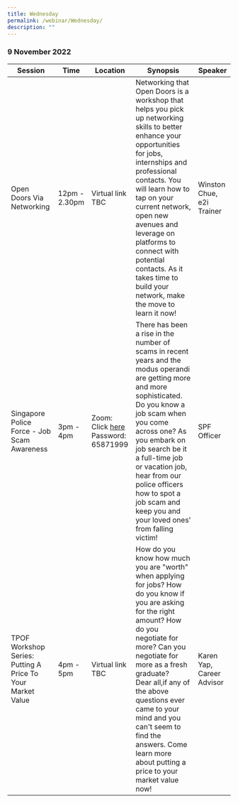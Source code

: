 ```yaml
---
title: Wednesday
permalink: /webinar/Wednesday/
description: ""
---
```

### 9 November 2022

| Session | Time | Location | Synopsis | Speaker |
| - | - | - | - | - |
| Open Doors Via Networking  | 12pm - 2.30pm | Virtual link TBC | Networking that Open Doors is a workshop that helps you pick up networking skills to better enhance your opportunities for jobs, internships and professional contacts. You will learn how to tap on your current network, open new avenues and leverage on platforms to connect with potential contacts. As it takes time to build your network, make the move to learn it now! | Winston Chue, e2i Trainer |
| Singapore Police Force - Job Scam Awareness  | 3pm - 4pm | Zoom: Click [here](https://us02web.zoom.us/j/81859462793) <br/>Password: 65871999 |There has been a rise in the number of scams in recent years and the modus operandi are getting more and more sophisticated. Do you know a job scam when you come across one? As you embark on job search be it a full-time job or vacation job, hear from our police officers how to spot a job scam and keep you and your loved ones' from falling victim!  | SPF Officer|
| TPOF Workshop Series: Putting A Price To Your Market Value  | 4pm - 5pm | Virtual link TBC | How do you know how much you are "worth" when applying for jobs? How do you know if you are asking for the right amount? How do you negotiate for more? Can you negotiate for more as a fresh graduate?  <br/> Dear all,if any of the above questions ever came to your mind and you can't seem to find the answers. Come learn more about putting a price to your market value now! | Karen Yap, Career Advisor |